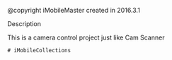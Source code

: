 @copyright iMobileMaster
created in 2016.3.1

Description

This is a camera control project just like Cam Scanner

    # iMobileCollections
